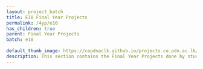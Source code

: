 ```yaml
---
layout: project_batch
title: E10 Final Year Projects
permalink: /4yp/e10
has_children: true
parent: Final Year Projects
batch: e10
    
default_thumb_image: https://cepdnaclk.github.io/projects.ce.pdn.ac.lk/data/categories/4yp/thumbnail.jpg
description: This section contains the Final Year Projects done by students as a part of CO421 & CO 425 in their final year
---
```

